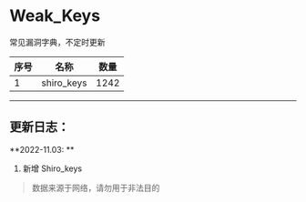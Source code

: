# **Weak_Keys**

常见漏洞字典，不定时更新

| 序号 | 名称       | 数量 |
| ---- | ---------- | ---- |
| 1    | shiro_keys | 1242 |

---

## **更新日志**：

**2022-11.03: **

1. 新增 Shiro_keys

> 数据来源于网络，请勿用于非法目的